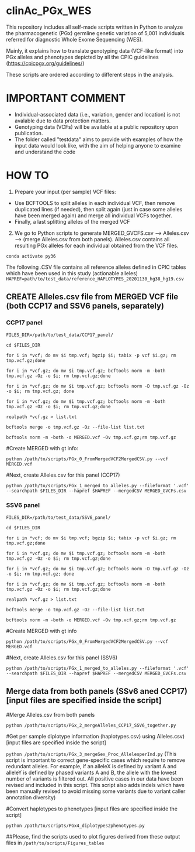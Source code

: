 # clinAc_PGx_WES

This repository includes all self-made scripts written in Python to analyze the pharmacogenetic (PGx) germline genetic variation of 5,001 individuals referred for diagnostic Whole Exome Sequencing (WES).

Mainly, it explains how to translate genotyping data (VCF-like format) into PGx alleles and phenotypes depicted by all the CPIC guidelines (https://cpicpgx.org/guidelines/)

These scripts are ordered according to different steps in the analysis.

#   IMPORTANT COMMENT  
- Individual-associated data (i.e., variation, gender and location) is not avalable due to data protection matters.
- Genotyping data (VCFs) will be available at a public repository upon publication.
- The folder called "testdata" aims to provide with examples of how the input data would look like, with the aim of helping anyone to examine and understand the code

# HOW TO

1) Prepare your input (per sample) VCF files:

- Use BCFTOOLS to split alleles in each individual VCF, then remove duplicated lines (if needed), then split again (just in case some alleles have been merged again) and merge all individual VCFs together.
- Finally, a last splitting alleles of the merged VCF

 
2) We go to Python scripts to generate MERGED_GVCFS.csv --> Alleles.csv --> (merge Alleles.csv from both panels). Alleles.csv contains all resulting PGx alleles for each individual obtained from the VCF files.

`conda activate py36`

The following .CSV file contains all reference alleles defined in CPIC tables which have been used in this study (actionable alleles)
`HAPREF=path/to/test_data/reference_HAPLOTYPES_20201130_hg38_hg19.csv`



## CREATE Alleles.csv file from MERGED VCF file (both CCP17 and SSV6 panels, separately)

### CCP17 panel

`FILES_DIR=/path/to/test_data/CCP17_panel/`

`cd $FILES_DIR`

`for i in *vcf; do mv $i tmp.vcf; bgzip $i; tabix -p vcf $i.gz; rm tmp.vcf.gz;done`

`for i in *vcf.gz; do mv $i tmp.vcf.gz; bcftools norm -m -both tmp.vcf.gz -Oz -o $i; rm tmp.vcf.gz;done`

`for i in *vcf.gz; do mv $i tmp.vcf.gz; bcftools norm -D tmp.vcf.gz -Oz -o $i; rm tmp.vcf.gz; done`

`for i in *vcf.gz; do mv $i tmp.vcf.gz; bcftools norm -m -both tmp.vcf.gz -Oz -o $i; rm tmp.vcf.gz;done`


`realpath *vcf.gz > list.txt`

`bcftools merge -o tmp.vcf.gz -Oz --file-list list.txt`

`bcftools norm -m -both -o MERGED.vcf -Ov tmp.vcf.gz;rm tmp.vcf.gz`

#Create MERGED with gt info:

`python /path/to/scripts/PGx_0_FromMergedVCF2MergedCSV.py --vcf MERGED.vcf`

#Next, create Alleles.csv for this panel (CCP17)

`python /path/to/scripts/PGx_1_merged_to_alleles.py --fileformat '.vcf' --searchpath $FILES_DIR --hapref $HAPREF --mergedCSV MERGED_GVCFs.csv`

### SSV6 panel

`FILES_DIR=/path/to/test_data/SSV6_panel/`

`cd $FILES_DIR`

`for i in *vcf; do mv $i tmp.vcf; bgzip $i; tabix -p vcf $i.gz; rm tmp.vcf.gz;done`

`for i in *vcf.gz; do mv $i tmp.vcf.gz; bcftools norm -m -both tmp.vcf.gz -Oz -o $i; rm tmp.vcf.gz;done`

`for i in *vcf.gz; do mv $i tmp.vcf.gz; bcftools norm -D tmp.vcf.gz -Oz -o $i; rm tmp.vcf.gz; done`

`for i in *vcf.gz; do mv $i tmp.vcf.gz; bcftools norm -m -both tmp.vcf.gz -Oz -o $i; rm tmp.vcf.gz;done`

`realpath *vcf.gz > list.txt`

`bcftools merge -o tmp.vcf.gz -Oz --file-list list.txt`

`bcftools norm -m -both -o MERGED.vcf -Ov tmp.vcf.gz;rm tmp.vcf.gz`

#Create MERGED with gt info

`python /path/to/scripts/PGx_0_FromMergedVCF2MergedCSV.py --vcf MERGED.vcf`

#Next, create Alleles.csv for this panel (SSV6)

`python /path/to/scripts/PGx_1_merged_to_alleles.py --fileformat '.vcf' --searchpath $FILES_DIR --hapref $HAPREF --mergedCSV MERGED_GVCFs.csv`


## Merge data from both panels (SSv6 aned CCP17) [input files are specified inside the script]

#Merge Alleles.csv from both panels

`python /path/to/scripts/PGx_2_mergeAlleles_CCP17_SSV6_together.py`

#Get per sample diplotype information (haplotypes.csv) using Alleles.csv) [input files are specified inside the script]

`python /path/to/scripts/PGx_3_mergeSex_Proc_AllelesperInd.py`
(This script is important to correct gene-specific cases which require to remove redundant alleles. For example, if an alleleX is defined by variant A and alleleY is defined by phased variants A and B, the allele with the lowest number of variants is filtered out. All positive cases in our data have been revised and included in this script. This script also adds indels which have been manually revised to avoid missing some variants due to variant caller annotation diversity)


#Convert haplotypes to phenotypes [input files are specified inside the script]

`python /path/to/scripts/PGx4_diplotypes2phenotypes.py`


##Please, find the scripts used to plot figures derived from these output files in `/path/to/scripts/Figures_tables`
